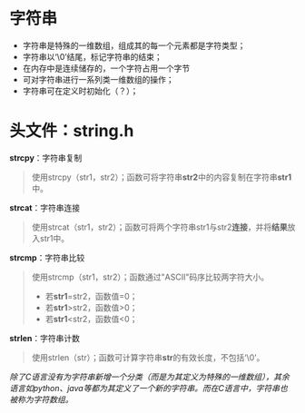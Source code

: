 


# **字符串**
- 字符串是特殊的一维数组，组成其的每一个元素都是字符类型；
- 字符串以‘\0’结尾，标记字符串的结束；
- 在内存中是连续储存的，一个字符占用一个字节
- 可对字符串进行一系列类一维数组的操作；
- 字符串可在定义时初始化（？）；

# 头文件：string.h

**strcpy**：字符串复制
>使用strcpy（str1，str2）；函数可将字符串**str2**中的内容复制在字符串**str1**中。

**strcat**：字符串连接
>使用strcat（str1，str2）；函数可将两个字符串str1与str2**连接**，并将**结果**放入str1中。

**strcmp**：字符串比较
>使用strcmp（str1，str2）；函数通过"ASCII"码序比较两字符大小。
>- 若**str1**=str2，函数值=0；
>- 若**str1**>str2，函数值>0；
>- 若**str1**<str2，函数值<0；

**strlen**：字符串计数
>使用strlen（str）；函数可计算字符串**str**的有效长度，不包括‘\0’。

*除了C语言没有为字符串新增一个分类（而是为其定义为特殊的一维数组），其余语言如python、java等都为其定义了一个新的字符串。而在C语言中，字符串也被称为字符数组。*
<!--stackedit_data:
eyJoaXN0b3J5IjpbLTE5OTUzNzgwOTQsLTI3NTk2ODUyOCwtMT
QyMzMwMTc2N119
-->